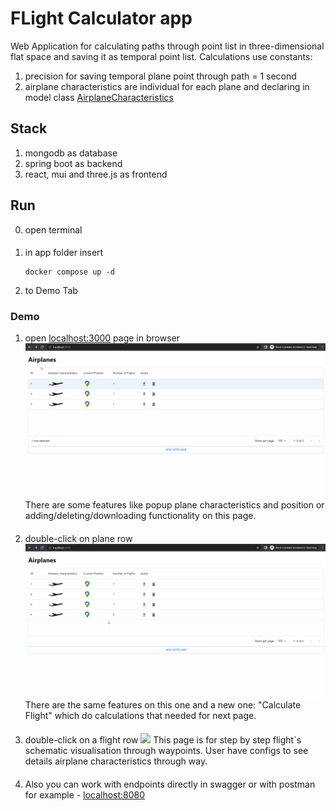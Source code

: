 # FLight Calculator app
Web Application for calculating paths through point list in three-dimensional flat space and saving it as temporal point list. 
Calculations use constants:
1. precision for saving temporal plane point through path = 1 second
2. airplane characteristics are individual for each plane and declaring in model class [AirplaneCharacteristics](src/main/java/com/goose/calculator/model/AirplaneCharacteristics.java)

## Stack
1. mongodb as database
2. spring boot as backend
3. react, mui and three.js as frontend

## Run 
0. open terminal
####
1. in app folder insert
    ```docker
    docker compose up -d
    ```
2. to Demo Tab

### Demo
1. open [localhost:3000](http://localhost:3000) page in browser
    ![](examples/Airplanes_page.gif)
There are some features like popup plane characteristics and position or adding/deleting/downloading functionality on this page.
####
2. double-click on plane row
    ![](examples/Flights_page.gif)
There are the same features on this one and a new one: "Calculate Flight" which do calculations that needed for next page. 
####
3. double-click on a flight row
    ![](examples/Flight_page.gif)
This page is for step by step flight`s schematic visualisation through waypoints. 
User have configs to see details airplane characteristics through way.
####
4. Also you can work with endpoints directly in swagger or with postman for example - [localhost:8080](http://localhost8080/)

